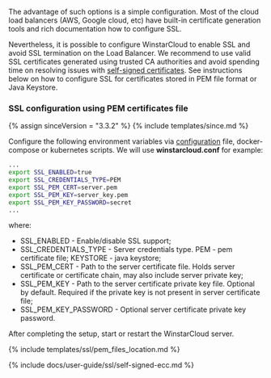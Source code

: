 The advantage of such options is a simple configuration. 
Most of the cloud load balancers (AWS, Google cloud, etc) have built-in certificate generation tools and rich documentation how to configure SSL.

Nevertheless, it is possible to configure WinstarCloud to enable SSL and avoid SSL termination on the Load Balancer. 
We recommend to use valid SSL certificates generated using trusted CA authorities and avoid spending time on resolving issues with [self-signed certificates](#self-signed-certificates-generation). 
See instructions below on how to configure SSL for certificates stored in PEM file format or Java Keystore.   

### SSL configuration using PEM certificates file

{% assign sinceVersion = "3.3.2" %}
{% include templates/since.md %}

Configure the following environment variables via [configuration](/docs/user-guide/install/{{docsPrefix}}config/) file, docker-compose or kubernetes scripts. 
We will use **winstarcloud.conf** for example:

```bash
...
export SSL_ENABLED=true
export SSL_CREDENTIALS_TYPE=PEM
export SSL_PEM_CERT=server.pem
export SSL_PEM_KEY=server_key.pem
export SSL_PEM_KEY_PASSWORD=secret
...
```

where:

 * SSL_ENABLED - Enable/disable SSL support;
 * SSL_CREDENTIALS_TYPE -  Server credentials type. PEM - pem certificate file; KEYSTORE - java keystore;
 * SSL_PEM_CERT - Path to the server certificate file. Holds server certificate or certificate chain, may also include server private key;
 * SSL_PEM_KEY - Path to the server certificate private key file. Optional by default. Required if the private key is not present in server certificate file;
 * SSL_PEM_KEY_PASSWORD - Optional server certificate private key password.

After completing the setup, start or restart the WinstarCloud server.

{% include templates/ssl/pem_files_location.md %}


{% include docs/user-guide/ssl/self-signed-ecc.md %}